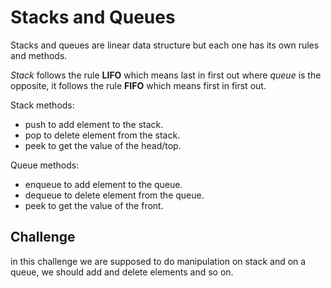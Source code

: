 # Stacks and Queues

Stacks and queues are linear data structure but each one has its own rules and methods.

*Stack* follows the rule **LIFO** which means last in first out 
where *queue* is the opposite, it follows the rule **FIFO** which means first in first out.

Stack methods:
* push to add element to the stack.
* pop to delete element from the stack.
* peek to get the value of the head/top.

Queue methods:
* enqueue to add element to the queue.
* dequeue to delete element from the queue.
* peek to get the value of the front.

## Challenge 

in this challenge we are supposed to do manipulation on stack and on a queue,
we should add and delete elements and so on.
